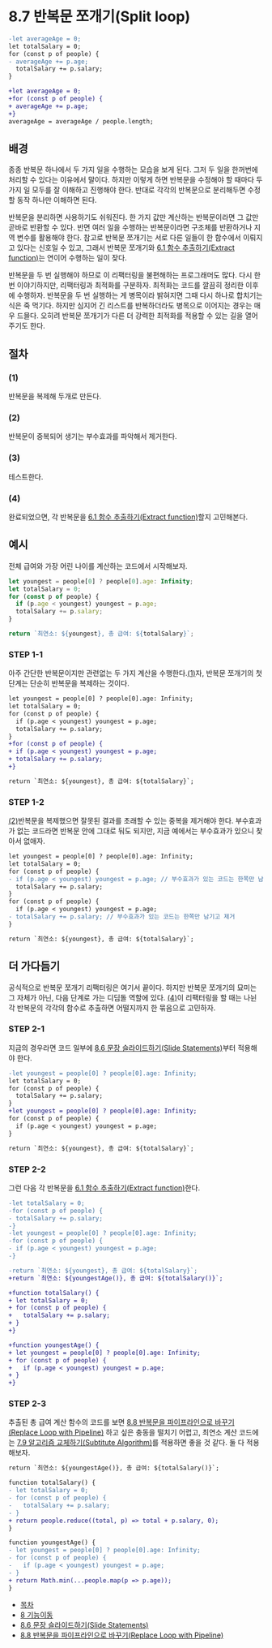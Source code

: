 # 8.7 반복문 쪼개기(Split loop)
``` diff
-let averageAge = 0;
let totalSalary = 0;
for (const p of people) {
- averageAge += p.age;
  totalSalary += p.salary;
}

+let averageAge = 0;
+for (const p of people) {
+ averageAge += p.age;
+}
averageAge = averageAge / people.length;
```
## 배경
종종 반복문 하나에서 두 가지 일을 수행하는 모습을 보게 된다. 그저 두 일을 한꺼번에 처리할 수 있다는 이유에서 말이다. 하지만 이렇게 하면 반복문을 수정해야 할 때마다 두 가지 일 모두를 잘 이해하고 진행해야 한다. 반대로 각각의 반복문으로 분리해두면 수정할 동작 하나만 이해하면 된다.

반복문을 분리하면 사용하기도 쉬워진다. 한 가지 값만 계산하는 반복문이라면 그 값만 곧바로 반환할 수 있다. 반면 여러 일을 수행하는 반복문이라면 구조체를 반환하거나 지역 변수를 활용해야 한다. 참고로 반복문 쪼개기는 서로 다른 일들이 한 함수에서 이뤄지고 있다는 신호일 수 있고, 그래서 반복문 쪼개기와 [6.1 함수 추출하기(Extract function)](https://github.com/wonder13662/refactoring-v2/blob/writing/chapter06/6-1.md)는 연이어 수행하는 일이 잦다.

반복문을 두 번 실행해야 하므로 이 리팩터링을 불편해하는 프로그래머도 많다. 다시 한번 이야기하지만, 리팩터링과 최적화를 구분하자. 최적화는 코드를 깔끔히 정리한 이후에 수행하자. 반복문을 두 번 실행하는 게 병목이라 밝혀지면 그때 다시 하나로 합치기는 식은 죽 먹기다. 하지만 심지어 긴 리스트를 반복하더라도 병목으로 이어지는 경우는 매우 드믈다. 오히려 반복문 쪼개기가 다른 더 강력한 최적화를 적용할 수 있는 길을 열어 주기도 한다.
## 절차
### (1)
반복문을 복제해 두개로 만든다.
### (2)
반복문이 중복되어 생기는 부수효과를 파악해서 제거한다.
### (3)
테스트한다.
### (4)
완료되었으면, 각 반복문을 [6.1 함수 추출하기(Extract function)](https://github.com/wonder13662/refactoring-v2/blob/writing/chapter06/6-1.md)할지 고민해본다.
## 예시
전체 급여와 가장 어린 나이를 계산하는 코드에서 시작해보자.
``` javascript
let youngest = people[0] ? people[0].age: Infinity;
let totalSalary = 0;
for (const p of people) {
  if (p.age < youngest) youngest = p.age;
  totalSalary += p.salary;
}

return `최연소: ${youngest}, 총 급여: ${totalSalary}`;
```
### STEP 1-1
아주 간단한 반복문이지만 관련없는 두 가지 계산을 수행한다.[(1)](https://github.com/wonder13662/refactoring-v2/blob/writing/chapter08/8-7.md#1)자, 반복문 쪼개기의 첫 단계는 단순히 반복문을 복제하는 것이다.
``` diff
let youngest = people[0] ? people[0].age: Infinity;
let totalSalary = 0;
for (const p of people) {
  if (p.age < youngest) youngest = p.age;
  totalSalary += p.salary;
}
+for (const p of people) {
+ if (p.age < youngest) youngest = p.age;
+ totalSalary += p.salary;
+}

return `최연소: ${youngest}, 총 급여: ${totalSalary}`;
```
### STEP 1-2
[(2)](https://github.com/wonder13662/refactoring-v2/blob/writing/chapter08/8-7.md#2)반복문을 복제했으면 잘못된 결과를 초래할 수 있는 중복을 제거해야 한다. 부수효과가 없는 코드라면 반복문 안에 그대로 둬도 되지만, 지금 예에서는 부수효과가 있으니 찾아서 없애자.
``` diff
let youngest = people[0] ? people[0].age: Infinity;
let totalSalary = 0;
for (const p of people) {
- if (p.age < youngest) youngest = p.age; // 부수효과가 있는 코드는 한쪽만 남기고 제거
  totalSalary += p.salary;
}
for (const p of people) {
  if (p.age < youngest) youngest = p.age;
- totalSalary += p.salary; // 부수효과가 있는 코드는 한쪽만 남기고 제거
}

return `최연소: ${youngest}, 총 급여: ${totalSalary}`;
```
## 더 가다듬기
공식적으로 반복문 쪼개기 리팩터링은 여기서 끝이다. 하지만 반복문 쪼개기의 묘미는 그 자체가 아닌, 다음 단계로 가는 디딤돌 역할에 있다. [(4)](https://github.com/wonder13662/refactoring-v2/blob/writing/chapter08/8-7.md#4)이 리팩터링을 할 때는 나뉜 각 반복문의 각각의 함수로 추출하면 어떨지까지 한 묶음으로 고민하자.
### STEP 2-1
지금의 경우라면 코드 일부에 [8.6 문장 슬라이드하기(Slide Statements)](https://github.com/wonder13662/refactoring-v2/blob/writing/chapter08/8-6.md)부터 적용해야 한다.
``` diff
-let youngest = people[0] ? people[0].age: Infinity;
let totalSalary = 0;
for (const p of people) {
  totalSalary += p.salary;
}
+let youngest = people[0] ? people[0].age: Infinity;
for (const p of people) {
  if (p.age < youngest) youngest = p.age;
}

return `최연소: ${youngest}, 총 급여: ${totalSalary}`;
```
### STEP 2-2
그런 다음 각 반복문을 [6.1 함수 추출하기(Extract function)](https://github.com/wonder13662/refactoring-v2/blob/writing/chapter06/6-1.md)한다.
``` diff
-let totalSalary = 0;
-for (const p of people) {
- totalSalary += p.salary;
-}
-let youngest = people[0] ? people[0].age: Infinity;
-for (const p of people) {
- if (p.age < youngest) youngest = p.age;
-}

-return `최연소: ${youngest}, 총 급여: ${totalSalary}`;
+return `최연소: ${youngestAge()}, 총 급여: ${totalSalary()}`;

+function totalSalary() {
+ let totalSalary = 0;
+ for (const p of people) {
+   totalSalary += p.salary;
+ }
+}

+function youngestAge() {
+ let youngest = people[0] ? people[0].age: Infinity;
+ for (const p of people) {
+   if (p.age < youngest) youngest = p.age;
+ }
+}
```
### STEP 2-3
추출된 총 급여 계산 함수의 코드를 보면 [8.8 반복문을 파이프라인으로 바꾸기(Replace Loop with Pipeline)](https://github.com/wonder13662/refactoring-v2/blob/writing/chapter08/8-8.md) 하고 싶은 충동을 떨치기 어렵고, 최연소 계산 코드에는 [7.9 알고리즘 교체하기(Subtitute Algorithm)](https://github.com/wonder13662/refactoring-v2/blob/writing/chapter07/7-9.md)를 적용하면 좋을 것 같다. 둘 다 적용해보자.
``` diff
return `최연소: ${youngestAge()}, 총 급여: ${totalSalary()}`;

function totalSalary() {
- let totalSalary = 0;
- for (const p of people) {
-   totalSalary += p.salary;
- }
+ return people.reduce((total, p) => total + p.salary, 0);
}

function youngestAge() {
- let youngest = people[0] ? people[0].age: Infinity;
- for (const p of people) {
-   if (p.age < youngest) youngest = p.age;
- }
+ return Math.min(...people.map(p => p.age));
}
```

- [목차](https://github.com/wonder13662/refactoring-v2/blob/writing)
- [8 기능이동](https://github.com/wonder13662/refactoring-v2/blob/writing/chapter08)
- [8.6 문장 슬라이드하기(Slide Statements)](https://github.com/wonder13662/refactoring-v2/blob/writing/chapter08/8-6.md)
- [8.8 반복문을 파이프라인으로 바꾸기(Replace Loop with Pipeline)](https://github.com/wonder13662/refactoring-v2/blob/writing/chapter08/8-8.md)
